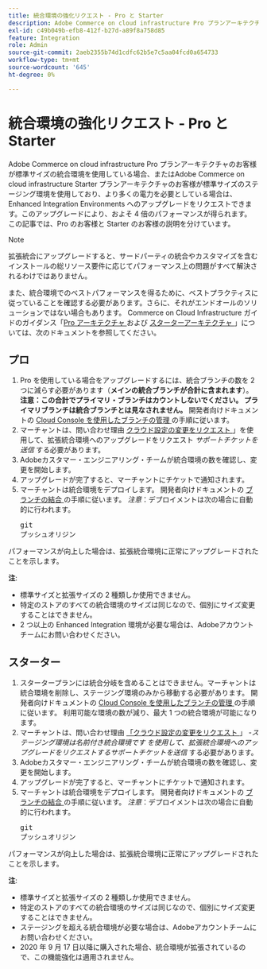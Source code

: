 ```yaml
---
title: 統合環境の強化リクエスト - Pro と Starter
description: Adobe Commerce on cloud infrastructure Pro プランアーキテクチャのお客様が標準サイズの統合環境を使用している場合、またはAdobe Commerce on cloud infrastructure Starter プランアーキテクチャのお客様が標準サイズのステージング環境を使用しており、より多くの電力を必要としている場合は、Enhanced Integration Environments へのアップグレードをリクエストできます。このアップグレードにより、およそ 4 倍のパフォーマンスが得られます。 この記事では、Pro のお客様と Starter のお客様の説明を分けています。
exl-id: c49b049b-efb8-412f-b27d-a89f8a758d85
feature: Integration
role: Admin
source-git-commit: 2aeb2355b74d1cdfc62b5e7c5aa04fcd0a654733
workflow-type: tm+mt
source-wordcount: '645'
ht-degree: 0%

---
```


# 統合環境の強化リクエスト - Pro と Starter

Adobe Commerce on cloud infrastructure Pro プランアーキテクチャのお客様が標準サイズの統合環境を使用している場合、またはAdobe Commerce on cloud infrastructure Starter プランアーキテクチャのお客様が標準サイズのステージング環境を使用しており、より多くの電力を必要としている場合は、Enhanced Integration Environments へのアップグレードをリクエストできます。このアップグレードにより、およそ 4 倍のパフォーマンスが得られます。 この記事では、Pro のお客様と Starter のお客様の説明を分けています。

>[!NOTE]
>
> 拡張統合にアップグレードすると、サードパーティの統合やカスタマイズを含むインストールの総リソース要件に応じてパフォーマンス上の問題がすべて解決されるわけではありません。
>
> また、統合環境でのベストパフォーマンスを得るために、ベストプラクティスに従っていることを確認する必要があります。さらに、それがエンドオールのソリューションではない場合もあります。 Commerce on Cloud Infrastructure ガイドのガイダンス「[Pro アーキテクチャ ](https://experienceleague.adobe.com/en/docs/commerce-cloud-service/user-guide/architecture/pro-architecture#integration-environment) および [ スターターアーキテクチャ ](https://experienceleague.adobe.com/en/docs/commerce-cloud-service/user-guide/architecture/starter-architecture#staging-environment)」については、次のドキュメントを参照してください。

## プロ

1. Pro を使用している場合をアップグレードするには、統合ブランチの数を 2 つに減らす必要があります（**メインの統合ブランチが合計に含まれます**）。 **注意：この合計でプライマリ・ブランチはカウントしないでください。 プライマリブランチは統合ブランチとは見なされません。** 開発者向けドキュメントの [Cloud Console を使用したブランチの管理 ](https://experienceleague.adobe.com/docs/commerce-cloud-service/user-guide/project/console-branches.html) の手順に従います。
1. マーチャントは、問い合わせ理由 [ クラウド設定の変更をリクエスト ](/help/help-center-guide/help-center/magento-help-center-user-guide.md#submit-ticket)」を使用して、拡張統合環境へのアップグレードをリクエスト *サポートチケットを送信* する必要があります。
1. Adobeカスタマー・エンジニアリング・チームが統合環境の数を確認し、変更を開始します。
1. アップグレードが完了すると、マーチャントにチケットで通知されます。
1. マーチャントは統合環境をデプロイします。 開発者向けドキュメントの [ ブランチの結合 ](https://experienceleague.adobe.com/en/docs/commerce-cloud-service/user-guide/develop/cli-branches#merge-a-branch) の手順に従います。 *注意*：デプロイメントは次の場合に自動的に行われます。 <pre>git プッシュオリジン <branch-name></pre>

パフォーマンスが向上した場合は、拡張統合環境に正常にアップグレードされたことを示します。

**注**:

* 標準サイズと拡張サイズの 2 種類しか使用できません。
* 特定のストアのすべての統合環境のサイズは同じなので、個別にサイズ変更することはできません。
* 2 つ以上の Enhanced Integration 環境が必要な場合は、Adobeアカウントチームにお問い合わせください。

## スターター

1. スタータープランには統合分岐を含めることはできません。マーチャントは統合環境を削除し、ステージング環境のみから移動する必要があります。 開発者向けドキュメントの [Cloud Console を使用したブランチの管理 ](https://experienceleague.adobe.com/docs/commerce-cloud-service/user-guide/project/console-branches.html) の手順に従います。 利用可能な環境の数が減り、最大 1 つの統合環境が可能になります。
1. マーチャントは、問い合わせ理由 [ 「クラウド設定の変更をリクエスト ](/help/help-center-guide/help-center/magento-help-center-user-guide.md#submit-ticket)」 *-**ステージング環境は名前付き統合環境です* を使用して、拡張統合環境へのアップグレードをリクエストするサポートチケットを送信** する必要があります。
1. Adobeカスタマー・エンジニアリング・チームが統合環境の数を確認し、変更を開始します。
1. アップグレードが完了すると、マーチャントにチケットで通知されます。
1. マーチャントは統合環境をデプロイします。 開発者向けドキュメントの [ ブランチの結合 ](https://experienceleague.adobe.com/en/docs/commerce-cloud-service/user-guide/develop/cli-branches#merge-a-branch) の手順に従います。 *注意*：デプロイメントは次の場合に自動的に行われます。 <pre>git プッシュオリジン <branch-name></pre>

パフォーマンスが向上した場合は、拡張統合環境に正常にアップグレードされたことを示します。

**注**:

* 標準サイズと拡張サイズの 2 種類しか使用できません。
* 特定のストアのすべての統合環境のサイズは同じなので、個別にサイズ変更することはできません。
* ステージングを超える統合環境が必要な場合は、Adobeアカウントチームにお問い合わせください。
* 2020 年 9 月 17 日以降に購入された場合、統合環境が拡張されているので、この機能強化は適用されません。
